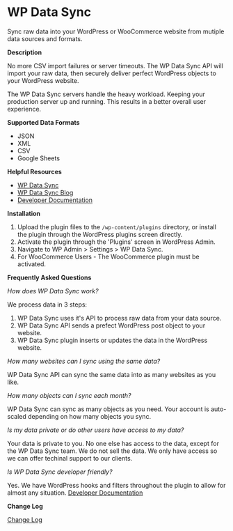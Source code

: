 # WP Data Sync
Sync raw data into your WordPress or WooCommerce website from mutiple data sources and formats.

__Description__

No more CSV import failures or server timeouts. The WP Data Sync API will import your raw data, then securely deliver perfect WordPress objects to your WordPress website.

The WP Data Sync servers handle the heavy workload. Keeping your production server up and running. This results in a better overall user experience.

__Supported Data Formats__
* JSON
* XML
* CSV
* Google Sheets

__Helpful Resources__

* [WP Data Sync](https://wpdatasync.com "WP Data Sync")
* [WP Data Sync Blog](https://wpdatasync.com/blog/ "WP Data Sync Blog")
* [Developer Documentation](https://wpdatasync.com/docunentation/ "Developer Documentation")

__Installation__

1. Upload the plugin files to the `/wp-content/plugins` directory, or install the plugin through the WordPress plugins screen directly.
2. Activate the plugin through the 'Plugins' screen in WordPress Admin.
3. Navigate to WP Admin > Settings > WP Data Sync.
4. For WooCommerce Users - The WooCommerce plugin must be activated.

__Frequently Asked Questions__

_How does WP Data Sync work?_

We process data in 3 steps:

1. WP Data Sync uses it's API to process raw data from your data source.
2. WP Data Sync API sends a prefect WordPress post object to your website.
3. WP Data Sync plugin inserts or updates the data in the WordPress website.

_How many websites can I sync using the same data?_

WP Data Sync API can sync the same data into as many websites as you like.

_How many objects can I sync each month?_

WP Data Sync can sync as many objects as you need. Your account is auto-scaled depending on how many objects you sync.

_Is my data private or do other users have access to my data?_

Your data is private to you. No one else has access to the data, except for the WP Data Sync team. We do not sell the data. We only have access so we can offer techinal support to our clients.

_Is WP Data Sync developer friendly?_

Yes. We have WordPress hooks and filters throughout the plugin to allow for almost any situation. [Developer Documentation](https://wpdatasync.com/docunentation/ "Developer Documentation")

__Change Log__

[Change Log](https://wpdatasync.com/plugin/wp-data-sync/ "Change Log")